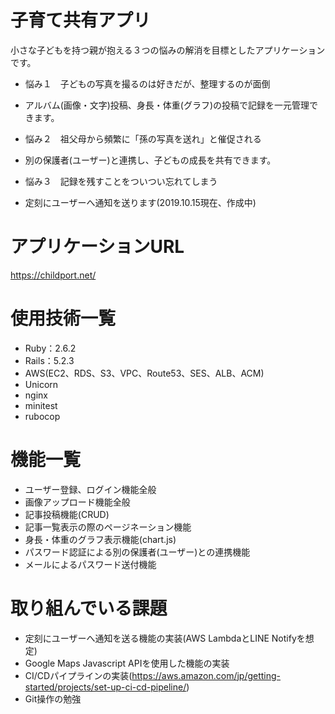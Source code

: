# 子育て共有アプリ
小さな子どもを持つ親が抱える３つの悩みの解消を目標としたアプリケーションです。

* 悩み１　子どもの写真を撮るのは好きだが、整理するのが面倒
* アルバム(画像・文字)投稿、身長・体重(グラフ)の投稿で記録を一元管理できます。

* 悩み２　祖父母から頻繁に「孫の写真を送れ」と催促される
* 別の保護者(ユーザー)と連携し、子どもの成長を共有できます。

* 悩み３　記録を残すことをついつい忘れてしまう
* 定刻にユーザーへ通知を送ります(2019.10.15現在、作成中)

# アプリケーションURL
https://childport.net/

# 使用技術一覧
* Ruby：2.6.2
* Rails：5.2.3
* AWS(EC2、RDS、S3、VPC、Route53、SES、ALB、ACM)
* Unicorn
* nginx
* minitest
* rubocop

# 機能一覧
* ユーザー登録、ログイン機能全般
* 画像アップロード機能全般
* 記事投稿機能(CRUD)
* 記事一覧表示の際のページネーション機能
* 身長・体重のグラフ表示機能(chart.js)
* パスワード認証による別の保護者(ユーザー)との連携機能
* メールによるパスワード送付機能

# 取り組んでいる課題
* 定刻にユーザーへ通知を送る機能の実装(AWS LambdaとLINE Notifyを想定)
* Google Maps Javascript APIを使用した機能の実装
* CI/CDパイプラインの実装(https://aws.amazon.com/jp/getting-started/projects/set-up-ci-cd-pipeline/)
* Git操作の勉強
